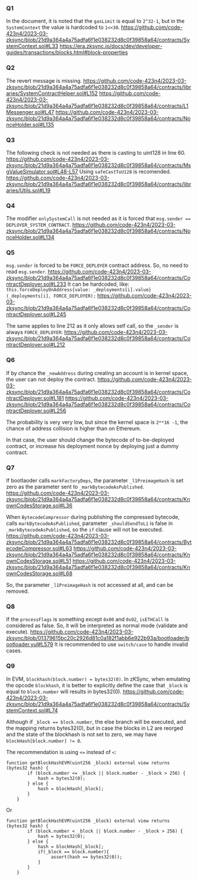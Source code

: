 ### Q1
In the document, it is noted that the `gasLimit` is equal to `2^32-1`, but in the `SystemContext` the value is hardcoded to `1<<30`.
https://github.com/code-423n4/2023-03-zksync/blob/21d9a364a4a75adfa6f1e038232d8c0f39858a64/contracts/SystemContext.sol#L33
https://era.zksync.io/docs/dev/developer-guides/transactions/blocks.html#block-properties

### Q2
The revert message is missing.
https://github.com/code-423n4/2023-03-zksync/blob/21d9a364a4a75adfa6f1e038232d8c0f39858a64/contracts/libraries/SystemContractHelper.sol#L152
https://github.com/code-423n4/2023-03-zksync/blob/21d9a364a4a75adfa6f1e038232d8c0f39858a64/contracts/L1Messenger.sol#L47
https://github.com/code-423n4/2023-03-zksync/blob/21d9a364a4a75adfa6f1e038232d8c0f39858a64/contracts/NonceHolder.sol#L135

### Q3
The following check is not needed as there is casting to uint128 in line 60.
https://github.com/code-423n4/2023-03-zksync/blob/21d9a364a4a75adfa6f1e038232d8c0f39858a64/contracts/MsgValueSimulator.sol#L48-L57
Using `safeCastToU128` is recomended.
https://github.com/code-423n4/2023-03-zksync/blob/21d9a364a4a75adfa6f1e038232d8c0f39858a64/contracts/libraries/Utils.sol#L19

### Q4
The modifier `onlySystemCall` is not needed as it is forced that `msg.sender == DEPLOYER_SYSTEM_CONTRACT`.
https://github.com/code-423n4/2023-03-zksync/blob/21d9a364a4a75adfa6f1e038232d8c0f39858a64/contracts/NonceHolder.sol#L134

### Q5
`msg.sender` is forced to be `FORCE_DEPLOYER` contract address. So, no need to read `msg.sender`.
https://github.com/code-423n4/2023-03-zksync/blob/21d9a364a4a75adfa6f1e038232d8c0f39858a64/contracts/ContractDeployer.sol#L233
It can be hardcoded, like:
`this.forceDeployOnAddress{value: _deployments[i].value}(_deployments[i], FORCE_DEPLOYER);`
https://github.com/code-423n4/2023-03-zksync/blob/21d9a364a4a75adfa6f1e038232d8c0f39858a64/contracts/ContractDeployer.sol#L245

The same applies to line 212 as it only allows self call, so the `_sender` is always `FORCE_DEPLOYER`:
https://github.com/code-423n4/2023-03-zksync/blob/21d9a364a4a75adfa6f1e038232d8c0f39858a64/contracts/ContractDeployer.sol#L212

### Q6
If by chance the `_newAddress` during creating an account is in kernel space, the user can not deploy the contract. 
https://github.com/code-423n4/2023-03-zksync/blob/21d9a364a4a75adfa6f1e038232d8c0f39858a64/contracts/ContractDeployer.sol#L181
https://github.com/code-423n4/2023-03-zksync/blob/21d9a364a4a75adfa6f1e038232d8c0f39858a64/contracts/ContractDeployer.sol#L256

The probability is very very low, but since the kernel space is `2**16 -1`, the chance of address collision is higher than on Ethereum.

In that case, the user should change the bytecode of to-be-deployed contract, or increase his deployment nonce by deploying just a dummy contract.

### Q7
If bootlaoder calls `markFactoryDeps`, the parameter `_l1PreimageHash` is set zero as the parameter sent to `_markBytecodeAsPublished`.
https://github.com/code-423n4/2023-03-zksync/blob/21d9a364a4a75adfa6f1e038232d8c0f39858a64/contracts/KnownCodesStorage.sol#L36

When `BytecodeCompressor` during publishing the compressed bytecode, calls  `markBytecodeAsPublished`, parameter `_shouldSendToL1` is false in `_markBytecodeAsPublished`, so the `if` clause will not be executed.
https://github.com/code-423n4/2023-03-zksync/blob/21d9a364a4a75adfa6f1e038232d8c0f39858a64/contracts/BytecodeCompressor.sol#L63
https://github.com/code-423n4/2023-03-zksync/blob/21d9a364a4a75adfa6f1e038232d8c0f39858a64/contracts/KnownCodesStorage.sol#L51
https://github.com/code-423n4/2023-03-zksync/blob/21d9a364a4a75adfa6f1e038232d8c0f39858a64/contracts/KnownCodesStorage.sol#L68

So, the parameter `_l1PreimageHash` is not accessed at all, and can be removed.

### Q8
If the `processFlags` is something except `0x00` and `0x02`, `isETHCall` is considered as false. So, it will be interpreted as normal mode (validate and execute).
https://github.com/code-423n4/2023-03-zksync/blob/01379615bc20c2926d81c0a182f1abb6e922b93a/bootloader/bootloader.yul#L579
It is recommended to use `switch/case` to handle invalid cases. 

### Q9
In EVM, `blockhash(block.number) = bytes32(0)`. In zKSync, when emulating the opcode `blockhash`, it is better to explicitly define the case that `_block` is equal to `block.number` will results in bytes32(0).
https://github.com/code-423n4/2023-03-zksync/blob/21d9a364a4a75adfa6f1e038232d8c0f39858a64/contracts/SystemContext.sol#L74

Although if `_block == block.number`, the else branch will be executed, and the mapping returns bytes32(0), but in case the blocks in L2 are reorged and the state of the blockhash is not set to zero, we may have `blockHash[block.number] != 0`.

The recommendation is using `<=` instead of `<`:
```
function getBlockHashEVM(uint256 _block) external view returns (bytes32 hash) {
        if (block.number <= _block || block.number - _block > 256) {
            hash = bytes32(0);
        } else {
            hash = blockHash[_block];
        }
    }
```
Or
```
function getBlockHashEVM(uint256 _block) external view returns (bytes32 hash) {
        if (block.number < _block || block.number - _block > 256) {
            hash = bytes32(0);
        } else {
            hash = blockHash[_block];
            if(_block == block.number){
                 assert(hash == bytes32(0));
            }
        }
    }
```

